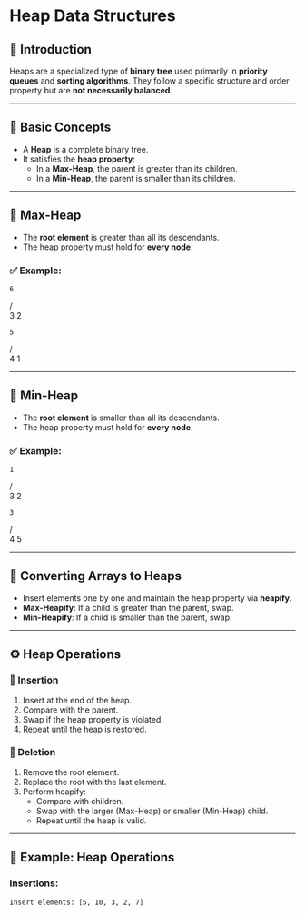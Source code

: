 # Heap Data Structures

## 📘 Introduction

Heaps are a specialized type of **binary tree** used primarily in **priority queues** and **sorting algorithms**. They follow a specific structure and order property but are **not necessarily balanced**.

---

## 🧠 Basic Concepts

- A **Heap** is a complete binary tree.
- It satisfies the **heap property**:
  - In a **Max-Heap**, the parent is greater than its children.
  - In a **Min-Heap**, the parent is smaller than its children.

---

## 🔺 Max-Heap

- The **root element** is greater than all its descendants.
- The heap property must hold for **every node**.

### ✅ Example:

    6
   / \
  3   2

    5
   / \
  4   1

---

## 🔻 Min-Heap

- The **root element** is smaller than all its descendants.
- The heap property must hold for **every node**.

### ✅ Example:

    1
   / \
  3   2

    3
   / \
  4   5

---

## 🔄 Converting Arrays to Heaps

- Insert elements one by one and maintain the heap property via **heapify**.
- **Max-Heapify**: If a child is greater than the parent, swap.
- **Min-Heapify**: If a child is smaller than the parent, swap.

---

## ⚙️ Heap Operations

### 🔹 Insertion

1. Insert at the end of the heap.
2. Compare with the parent.
3. Swap if the heap property is violated.
4. Repeat until the heap is restored.

### 🔹 Deletion

1. Remove the root element.
2. Replace the root with the last element.
3. Perform heapify:
   - Compare with children.
   - Swap with the larger (Max-Heap) or smaller (Min-Heap) child.
   - Repeat until the heap is valid.

---

## 🧪 Example: Heap Operations

### Insertions:
    Insert elements: [5, 10, 3, 2, 7]